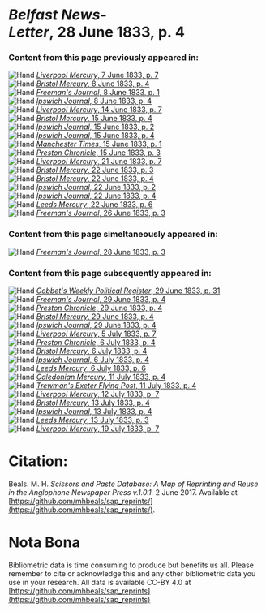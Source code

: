 # *Belfast News-Letter*, 28 June 1833, p. 4  
  
### Content from this page previously appeared in:  
![Hand](http://scissorsandpaste.net/wp-content/uploads/2017/06/smallhandpointer.png) [*Liverpool Mercury*, 7 June 1833, p. 7](https://mhbeals.github.io/sap_html/Liverpool-Mercury/Liverpool-Mercury-7-June-1833-p-7)  
![Hand](http://scissorsandpaste.net/wp-content/uploads/2017/06/smallhandpointer.png) [*Bristol Mercury*, 8 June 1833, p. 4](https://mhbeals.github.io/sap_html/Bristol-Mercury/Bristol-Mercury-8-June-1833-p-4)  
![Hand](http://scissorsandpaste.net/wp-content/uploads/2017/06/smallhandpointer.png) [*Freeman's Journal*, 8 June 1833, p. 1](https://mhbeals.github.io/sap_html/Freeman's-Journal/Freeman's-Journal-8-June-1833-p-1)  
![Hand](http://scissorsandpaste.net/wp-content/uploads/2017/06/smallhandpointer.png) [*Ipswich Journal*, 8 June 1833, p. 4](https://mhbeals.github.io/sap_html/Ipswich-Journal/Ipswich-Journal-8-June-1833-p-4)  
![Hand](http://scissorsandpaste.net/wp-content/uploads/2017/06/smallhandpointer.png) [*Liverpool Mercury*, 14 June 1833, p. 7](https://mhbeals.github.io/sap_html/Liverpool-Mercury/Liverpool-Mercury-14-June-1833-p-7)  
![Hand](http://scissorsandpaste.net/wp-content/uploads/2017/06/smallhandpointer.png) [*Bristol Mercury*, 15 June 1833, p. 4](https://mhbeals.github.io/sap_html/Bristol-Mercury/Bristol-Mercury-15-June-1833-p-4)  
![Hand](http://scissorsandpaste.net/wp-content/uploads/2017/06/smallhandpointer.png) [*Ipswich Journal*, 15 June 1833, p. 2](https://mhbeals.github.io/sap_html/Ipswich-Journal/Ipswich-Journal-15-June-1833-p-2)  
![Hand](http://scissorsandpaste.net/wp-content/uploads/2017/06/smallhandpointer.png) [*Ipswich Journal*, 15 June 1833, p. 4](https://mhbeals.github.io/sap_html/Ipswich-Journal/Ipswich-Journal-15-June-1833-p-4)  
![Hand](http://scissorsandpaste.net/wp-content/uploads/2017/06/smallhandpointer.png) [*Manchester Times*, 15 June 1833, p. 1](https://mhbeals.github.io/sap_html/Manchester-Times/Manchester-Times-15-June-1833-p-1)  
![Hand](http://scissorsandpaste.net/wp-content/uploads/2017/06/smallhandpointer.png) [*Preston Chronicle*, 15 June 1833, p. 3](https://mhbeals.github.io/sap_html/Preston-Chronicle/Preston-Chronicle-15-June-1833-p-3)  
![Hand](http://scissorsandpaste.net/wp-content/uploads/2017/06/smallhandpointer.png) [*Liverpool Mercury*, 21 June 1833, p. 7](https://mhbeals.github.io/sap_html/Liverpool-Mercury/Liverpool-Mercury-21-June-1833-p-7)  
![Hand](http://scissorsandpaste.net/wp-content/uploads/2017/06/smallhandpointer.png) [*Bristol Mercury*, 22 June 1833, p. 3](https://mhbeals.github.io/sap_html/Bristol-Mercury/Bristol-Mercury-22-June-1833-p-3)  
![Hand](http://scissorsandpaste.net/wp-content/uploads/2017/06/smallhandpointer.png) [*Bristol Mercury*, 22 June 1833, p. 4](https://mhbeals.github.io/sap_html/Bristol-Mercury/Bristol-Mercury-22-June-1833-p-4)  
![Hand](http://scissorsandpaste.net/wp-content/uploads/2017/06/smallhandpointer.png) [*Ipswich Journal*, 22 June 1833, p. 2](https://mhbeals.github.io/sap_html/Ipswich-Journal/Ipswich-Journal-22-June-1833-p-2)  
![Hand](http://scissorsandpaste.net/wp-content/uploads/2017/06/smallhandpointer.png) [*Ipswich Journal*, 22 June 1833, p. 4](https://mhbeals.github.io/sap_html/Ipswich-Journal/Ipswich-Journal-22-June-1833-p-4)  
![Hand](http://scissorsandpaste.net/wp-content/uploads/2017/06/smallhandpointer.png) [*Leeds Mercury*, 22 June 1833, p. 6](https://mhbeals.github.io/sap_html/Leeds-Mercury/Leeds-Mercury-22-June-1833-p-6)  
![Hand](http://scissorsandpaste.net/wp-content/uploads/2017/06/smallhandpointer.png) [*Freeman's Journal*, 26 June 1833, p. 3](https://mhbeals.github.io/sap_html/Freeman's-Journal/Freeman's-Journal-26-June-1833-p-3)  
  
### Content from this page simeltaneously appeared in:  
![Hand](http://scissorsandpaste.net/wp-content/uploads/2017/06/smallhandpointer.png) [*Freeman's Journal*, 28 June 1833, p. 3](https://mhbeals.github.io/sap_html/Freeman's-Journal/Freeman's-Journal-28-June-1833-p-3)  
  
### Content from this page subsequently appeared in:  
![Hand](http://scissorsandpaste.net/wp-content/uploads/2017/06/smallhandpointer.png) [*Cobbet's Weekly Political Register*, 29 June 1833, p. 31](https://mhbeals.github.io/sap_html/Cobbet's-Weekly-Political-Register/Cobbet's-Weekly-Political-Register-29-June-1833-p-31)  
![Hand](http://scissorsandpaste.net/wp-content/uploads/2017/06/smallhandpointer.png) [*Freeman's Journal*, 29 June 1833, p. 4](https://mhbeals.github.io/sap_html/Freeman's-Journal/Freeman's-Journal-29-June-1833-p-4)  
![Hand](http://scissorsandpaste.net/wp-content/uploads/2017/06/smallhandpointer.png) [*Preston Chronicle*, 29 June 1833, p. 4](https://mhbeals.github.io/sap_html/Preston-Chronicle/Preston-Chronicle-29-June-1833-p-4)  
![Hand](http://scissorsandpaste.net/wp-content/uploads/2017/06/smallhandpointer.png) [*Bristol Mercury*, 29 June 1833, p. 4](https://mhbeals.github.io/sap_html/Bristol-Mercury/Bristol-Mercury-29-June-1833-p-4)  
![Hand](http://scissorsandpaste.net/wp-content/uploads/2017/06/smallhandpointer.png) [*Ipswich Journal*, 29 June 1833, p. 4](https://mhbeals.github.io/sap_html/Ipswich-Journal/Ipswich-Journal-29-June-1833-p-4)  
![Hand](http://scissorsandpaste.net/wp-content/uploads/2017/06/smallhandpointer.png) [*Liverpool Mercury*, 5 July 1833, p. 7](https://mhbeals.github.io/sap_html/Liverpool-Mercury/Liverpool-Mercury-5-July-1833-p-7)  
![Hand](http://scissorsandpaste.net/wp-content/uploads/2017/06/smallhandpointer.png) [*Preston Chronicle*, 6 July 1833, p. 4](https://mhbeals.github.io/sap_html/Preston-Chronicle/Preston-Chronicle-6-July-1833-p-4)  
![Hand](http://scissorsandpaste.net/wp-content/uploads/2017/06/smallhandpointer.png) [*Bristol Mercury*, 6 July 1833, p. 4](https://mhbeals.github.io/sap_html/Bristol-Mercury/Bristol-Mercury-6-July-1833-p-4)  
![Hand](http://scissorsandpaste.net/wp-content/uploads/2017/06/smallhandpointer.png) [*Ipswich Journal*, 6 July 1833, p. 4](https://mhbeals.github.io/sap_html/Ipswich-Journal/Ipswich-Journal-6-July-1833-p-4)  
![Hand](http://scissorsandpaste.net/wp-content/uploads/2017/06/smallhandpointer.png) [*Leeds Mercury*, 6 July 1833, p. 6](https://mhbeals.github.io/sap_html/Leeds-Mercury/Leeds-Mercury-6-July-1833-p-6)  
![Hand](http://scissorsandpaste.net/wp-content/uploads/2017/06/smallhandpointer.png) [*Caledonian Mercury*, 11 July 1833, p. 4](https://mhbeals.github.io/sap_html/Caledonian-Mercury/Caledonian-Mercury-11-July-1833-p-4)  
![Hand](http://scissorsandpaste.net/wp-content/uploads/2017/06/smallhandpointer.png) [*Trewman's Exeter Flying Post*, 11 July 1833, p. 4](https://mhbeals.github.io/sap_html/Trewman's-Exeter-Flying-Post/Trewman's-Exeter-Flying-Post-11-July-1833-p-4)  
![Hand](http://scissorsandpaste.net/wp-content/uploads/2017/06/smallhandpointer.png) [*Liverpool Mercury*, 12 July 1833, p. 7](https://mhbeals.github.io/sap_html/Liverpool-Mercury/Liverpool-Mercury-12-July-1833-p-7)  
![Hand](http://scissorsandpaste.net/wp-content/uploads/2017/06/smallhandpointer.png) [*Bristol Mercury*, 13 July 1833, p. 4](https://mhbeals.github.io/sap_html/Bristol-Mercury/Bristol-Mercury-13-July-1833-p-4)  
![Hand](http://scissorsandpaste.net/wp-content/uploads/2017/06/smallhandpointer.png) [*Ipswich Journal*, 13 July 1833, p. 4](https://mhbeals.github.io/sap_html/Ipswich-Journal/Ipswich-Journal-13-July-1833-p-4)  
![Hand](http://scissorsandpaste.net/wp-content/uploads/2017/06/smallhandpointer.png) [*Leeds Mercury*, 13 July 1833, p. 3](https://mhbeals.github.io/sap_html/Leeds-Mercury/Leeds-Mercury-13-July-1833-p-3)  
![Hand](http://scissorsandpaste.net/wp-content/uploads/2017/06/smallhandpointer.png) [*Liverpool Mercury*, 19 July 1833, p. 7](https://mhbeals.github.io/sap_html/Liverpool-Mercury/Liverpool-Mercury-19-July-1833-p-7)  


# Citation: 

Beals. M. H. *Scissors and Paste Database: A Map of Reprinting and Reuse in the Anglophone Newspaper Press v.1.0.1.* 2 June 2017. Available at [https://github.com/mhbeals/sap_reprints/](https://github.com/mhbeals/sap_reprints/). 

# Nota Bona

Bibliometric data is time consuming to produce but benefits us all. Please remember to cite or acknowledge this and any other bibliometric data you use in your research. All data is available CC-BY 4.0 at [https://github.com/mhbeals/sap_reprints](https://github.com/mhbeals/sap_reprints)